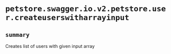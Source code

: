# `petstore.swagger.io.v2.petstore.user.createuserswitharrayinput`

## `summary`
Creates list of users with given input array


